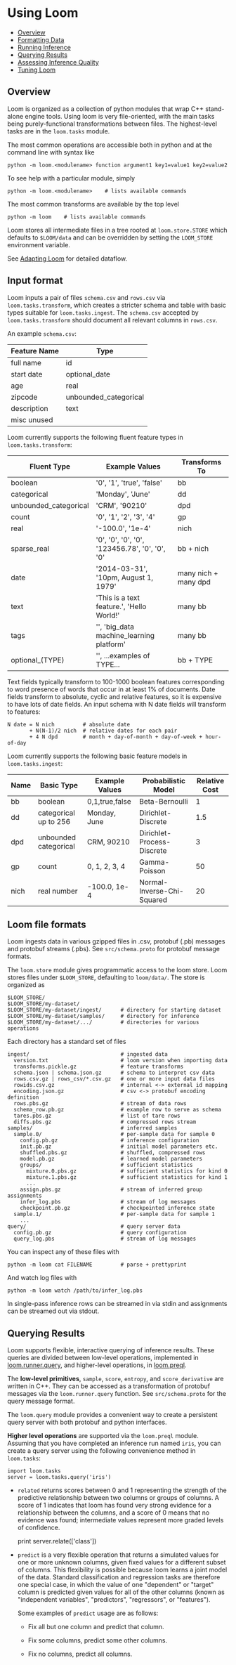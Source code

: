 # Using Loom

* [Overview](#overview)
* [Formatting Data](#format)
* [Running Inference](#infer)
* [Querying Results](#query)
* [Assessing Inference Quality](#quality)
* [Tuning Loom](#tuning)

## Overview <a name="overview"/>

Loom is organized as a collection of python modules that wrap C++ stand-alone engine tools.
Using loom is very file-oriented, with the main tasks being purely-functional
transformations between files.
The highest-level tasks are in the `loom.tasks` module.

<!--
FIXME what are the main tasks? are all of the common operations contained in loom.tasks? If not, should they be?
-->

The most common operations are accessible both in python and at the
command line with syntax like

    python -m loom.<modulename> function argument1 key1=value1 key2=value2

To see help with a particular module, simply

    python -m loom.<modulename>    # lists available commands

The most common transforms are available by the top level

    python -m loom    # lists available commands

Loom stores all intermediate files in a tree rooted at `loom.store.STORE` which
defaults to `$LOOM/data` and can be overridden by setting the `LOOM_STORE`
environment variable.

See [Adapting Loom](/doc/adapting.md#dataflow) for detailed dataflow.

## Input format <a name="format"/>

Loom inputs a pair of files `schema.csv` and `rows.csv` via `loom.tasks.transform`,
which creates a stricter schema and table with basic types suitable for `loom.tasks.ingest`.
The `schema.csv` accepted by `loom.tasks.transform` should document
all relevant columns in `rows.csv`.

An example `schema.csv`:

| Feature Name | Type
|--------------|-----------------------
| full name    | id
| start date   | optional\_date
| age          | real
| zipcode      | unbounded\_categorical
| description  | text
| misc unused  |

Loom currently supports the following fluent feature types in `loom.tasks.transform`:

| Fluent Type            | Example Values                                 | Transforms To
|------------------------|------------------------------------------------|---------------------
| boolean                | '0', '1', 'true', 'false'                      | bb
| categorical            | 'Monday', 'June'                               | dd
| unbounded\_categorical | 'CRM', '90210'                                 | dpd
| count                  | '0', '1', '2', '3', '4'                        | gp
| real                   | '-100.0', '1e-4'                               | nich
| sparse\_real           | '0', '0', '0', '0', '123456.78', '0', '0', '0' | bb + nich
| date                   | '2014-03-31', '10pm, August 1, 1979'           | many nich + many dpd
| text                   | 'This is a text feature.', 'Hello World!'      | many bb
| tags                   | '', 'big_data machine_learning platform'       | many bb
| optional\_(TYPE)       | '', ...examples of TYPE...                     | bb + TYPE

Text fields typically transform to 100-1000 boolean features
corresponding to word presence of words that occur in at least 1% of documents.
Date fields transform to absolute, cyclic and relative features,
so it is expensive to have lots of date fields.
An input schema with N date fields will transform to features:

    N date = N nich         # absolute date
           + N(N-1)/2 nich  # relative dates for each pair
           + 4 N dpd        # month + day-of-month + day-of-week + hour-of-day

Loom currently supports the following basic feature models in `loom.tasks.ingest`:

| Name | Basic Type            | Example Values | Probabilistic Model        | Relative Cost
|------|-----------------------|----------------|----------------------------|--------------
| bb   | boolean               | 0,1,true,false | Beta-Bernoulli             | 1
| dd   | categorical up to 256 | Monday, June   | Dirichlet-Discrete         | 1.5
| dpd  | unbounded categorical | CRM, 90210     | Dirichlet-Process-Discrete | 3
| gp   | count                 | 0, 1, 2, 3, 4  | Gamma-Poisson              | 50
| nich | real number           | -100.0, 1e-4   | Normal-Inverse-Chi-Squared | 20

## Loom file formats

Loom ingests data in various gzipped files in .csv, protobuf (.pb) messages
and protobuf streams (.pbs).
See `src/schema.proto` for protobuf message formats.

The `loom.store` module gives programmatic access to the loom store.
Loom stores files under `$LOOM_STORE`, defaulting to `loom/data/`.
The store is organized as

    $LOOM_STORE/
    $LOOM_STORE/my-dataset/
    $LOOM_STORE/my-dataset/ingest/      # directory for starting dataset
    $LOOM_STORE/my-dataset/samples/     # directory for inference
    $LOOM_STORE/my-dataset/.../         # directories for various operations

Each directory has a standard set of files

    ingest/                             # ingested data
      version.txt                       # loom version when importing data
      transforms.pickle.gz              # feature transforms
      schema.json | schema.json.gz      # schema to interpret csv data
      rows.csv.gz | rows_csv/*.csv.gz   # one or more input data files
      rowids.csv.gz                     # internal <-> external id mapping
      encoding.json.gz                  # csv <-> protobuf encoding definition
      rows.pbs.gz                       # stream of data rows
      schema_row.pb.gz                  # example row to serve as schema
      tares.pbs.gz                      # list of tare rows
      diffs.pbs.gz                      # compressed rows stream
    samples/                            # inferred samples
      sample.0/                         # per-sample data for sample 0
        config.pb.gz                    # inference configuration
        init.pb.gz                      # initial model parameters etc.
        shuffled.pbs.gz                 # shuffled, compressed rows
        model.pb.gz                     # learned model parameters
        groups/                         # sufficient statistics
          mixture.0.pbs.gz              # sufficient statistics for kind 0
          mixture.1.pbs.gz              # sufficient statistics for kind 1
          ...
        assign.pbs.gz                   # stream of inferred group assignments
        infer_log.pbs                   # stream of log messages
        checkpoint.pb.gz                # checkpointed inference state
      sample.1/                         # per-sample data for sample 1
        ...
    query/                              # query server data
      config.pb.gz                      # query configuration
      query_log.pbs                     # stream of log messages

You can inspect any of these files with

    python -m loom cat FILENAME         # parse + prettyprint

And watch log files with

    python -m loom watch /path/to/infer_log.pbs

In single-pass inference rows can be streamed in via stdin
and assignments can be streamed out via stdout.

## Querying Results <a name="query"/>

Loom supports flexible, interactive querying of inference results. These queries are divided between
low-level operations, implemented in [loom.runner.query](/loom/runner.py), and higher-level operations, in [loom.preql](/loom/preql.py).

The **low-level primitives**, `sample`, `score`, `entropy`, and `score_derivative` are written in C++.
They can be accessed as a transformation of protobuf messages via the `loom.runner.query` function.
See `src/schema.proto` for the query message format.

The `loom.query` module provides a convenient way to create a persistent query server with both protobuf and python interfaces.

<!--
* `sample` FIXME explain

* `score` FIXME explain
-->

**Higher level operations** are supported via the `loom.preql` module.
Assuming that you have completed an inference run named `iris`, you can create a query server using the following convenience method in `loom.tasks`:

    import loom.tasks
    server = loom.tasks.query('iris')

* `related` returns scores between 0 and 1 representing the strength of the predictive relationship between two columns or groups of columns. A score of 1 indicates that loom has found very strong evidence for a relationship between the columns, and a score of 0 means that no evidence was found; intermediate values represent more graded levels of confidence.

    print server.relate(['class'])

* `predict` is a very flexible operation that returns a simulated values for one or more unknown columns,
given fixed values for a different subset of columns. This flexibility is possible because loom learns a
joint model of the data. Standard classification and regression tasks are therefore one special case, in which
the value of one "dependent" or "target" column is predicted given values for all of the other columns (known as "independent variables", "predictors", "regressors", or "features").

  Some examples of `predict` usage are as follows:

  * Fix all but one column and predict that column.

    <!-- FIXME explanation and example usage -->

  * Fix some columns, predict some other columns.

    <!-- FIXME explanation and example usage -->

  * Fix no columns, predict all columns.

    <!-- FIXME explanation and example usage -->

<!--

* `group` FIXME not implemented

* `similar` FIXME not implemented

-->
